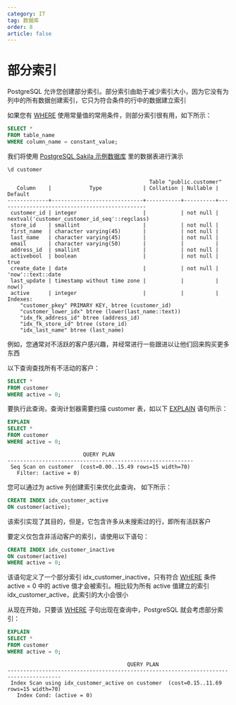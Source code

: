 ```yaml
---
category: IT
tag: 数据库
order: 8
article: false
---
```


# 部分索引

PostgreSQL 允许您创建部分索引。部分索引由助于减少索引大小，因为它没有为列中的所有数据创建索引，它只为符合条件的行中的数据建立索引

如果您有 [WHERE](../basic/where.md) 使用常量值的常用条件，则部分索引很有用，如下所示：

```sql
SELECT *
FROM table_name
WHERE column_name = constant_value;
```

我们将使用 [PostgreSQL Sakila 示例数据库](../start.md#sakila) 里的数据表进行演示

```shell
\d customer
```

```text
                                             Table "public.customer"
   Column    |            Type             | Collation | Nullable |                    Default
-------------+-----------------------------+-----------+----------+-----------------------------------------------
 customer_id | integer                     |           | not null | nextval('customer_customer_id_seq'::regclass)
 store_id    | smallint                    |           | not null |
 first_name  | character varying(45)       |           | not null |
 last_name   | character varying(45)       |           | not null |
 email       | character varying(50)       |           |          |
 address_id  | smallint                    |           | not null |
 activebool  | boolean                     |           | not null | true
 create_date | date                        |           | not null | 'now'::text::date
 last_update | timestamp without time zone |           |          | now()
 active      | integer                     |           |          |
Indexes:
    "customer_pkey" PRIMARY KEY, btree (customer_id)
    "customer_lower_idx" btree (lower(last_name::text))
    "idx_fk_address_id" btree (address_id)
    "idx_fk_store_id" btree (store_id)
    "idx_last_name" btree (last_name)
```

例如，您通常对不活跃的客户感兴趣，并经常进行一些跟进以让他们回来购买更多东西

以下查询查找所有不活动的客户：

```sql
SELECT *
FROM customer
WHERE active = 0;
```

要执行此查询，查询计划器需要扫描 customer 表，如以下 [EXPLAIN](../administration/explain.md) 语句所示：

```sql
EXPLAIN
SELECT *
FROM customer
WHERE active = 0;
```

```text
                        QUERY PLAN
-----------------------------------------------------------
 Seq Scan on customer  (cost=0.00..15.49 rows=15 width=70)
   Filter: (active = 0)
```

您可以通过为 active 列创建索引来优化此查询， 如下所示：

```sql
CREATE INDEX idx_customer_active
ON customer(active);
```

该索引实现了其目的，但是，它包含许多从未搜索过的行，即所有活跃客户

要定义仅包含非活动客户的索引，请使用以下语句：

```sql
CREATE INDEX idx_customer_inactive
ON customer(active)
WHERE active = 0;
```

该语句定义了一个部分索引 idx_customer_inactive，只有符合 [WHERE](../basic/where.md) 条件 active = 0 中的 active 值才会被索引。相比较为所有 active 值建立的索引 idx_customer_active，此索引的大小会很小

从现在开始，只要该 [WHERE](../basic/where.md) 子句出现在查询中，PostgreSQL 就会考虑部分索引：

```sql
EXPLAIN
SELECT *
FROM customer
WHERE active = 0;
```

```text
                                      QUERY PLAN
---------------------------------------------------------------------------------------
 Index Scan using idx_customer_active on customer  (cost=0.15..11.69 rows=15 width=70)
   Index Cond: (active = 0)
```
